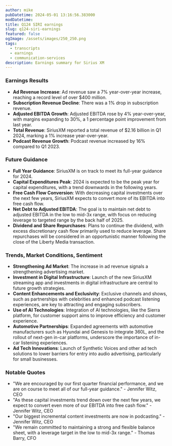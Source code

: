 ```yaml
---
author: mike
pubDatetime: 2024-05-01 13:16:56.383000
modDatetime: 
title: Q124 SIRI earnings
slug: q124-siri-earnings
featured: false
ogImage: /assets/images/250_250.png
tags:
  - transcripts
  - earnings
  - communication-services
description: Earnings summary for Sirius XM
---
```

### Earnings Results

- **Ad Revenue Increase**: Ad revenue saw a 7% year-over-year increase, reaching a record level of over $400 million.
- **Subscription Revenue Decline**: There was a 1% drop in subscription revenue.
- **Adjusted EBITDA Growth**: Adjusted EBITDA rose by 4% year-over-year, with margins expanding to 30%, a 1 percentage point improvement from last year.
- **Total Revenue**: SiriusXM reported a total revenue of $2.16 billion in Q1 2024, marking a 1% increase year-over-year.
- **Podcast Revenue Growth**: Podcast revenue increased by 16% compared to Q1 2023.

### Future Guidance

- **Full Year Guidance**: SiriusXM is on track to meet its full-year guidance for 2024.
- **Capital Expenditures Peak**: 2024 is expected to be the peak year for capital expenditures, with a trend downwards in the following years.
- **Free Cash Flow Conversion**: With decreasing capital investments over the next few years, SiriusXM expects to convert more of its EBITDA into free cash flow.
- **Net Debt to Adjusted EBITDA**: The goal is to maintain net debt to adjusted EBITDA in the low to mid-3x range, with focus on reducing leverage to targeted range by the back half of 2025.
- **Dividend and Share Repurchases**: Plans to continue the dividend, with excess discretionary cash flow primarily used to reduce leverage. Share repurchases will be considered in an opportunistic manner following the close of the Liberty Media transaction.

### Trends, Market Conditions, Sentiment

- **Strengthening Ad Market**: The increase in ad revenue signals a strengthening advertising market.
- **Investment in Digital Infrastructure**: Launch of the new SiriusXM streaming app and investments in digital infrastructure are central to future growth strategies.
- **Content Enhancements and Exclusivity**: Exclusive channels and shows, such as partnerships with celebrities and enhanced podcast listening experiences, are key to attracting and engaging subscribers.
- **Use of AI Technologies**: Integration of AI technologies, like the Sierra platform, for customer support aims to improve efficiency and customer experience.
- **Automotive Partnerships**: Expanded agreements with automotive manufacturers such as Hyundai and Genesis to integrate 360L, and the rollout of next-gen in-car platforms, underscore the importance of in-car listening experiences.
- **Ad Tech Innovations**: Launch of Synthetic Voices and other ad tech solutions to lower barriers for entry into audio advertising, particularly for small businesses.

### Notable Quotes

- "We are encouraged by our first quarter financial performance, and we are on course to meet all of our full-year guidance." - Jennifer Witz, CEO
- "As these capital investments trend down over the next few years, we expect to convert even more of our EBITDA into free cash flow." - Jennifer Witz, CEO
- "Our biggest incremental content investments are now in podcasting." - Jennifer Witz, CEO
- "We remain committed to maintaining a strong and flexible balance sheet, with a leverage target in the low to mid-3x range." - Thomas Barry, CFO
